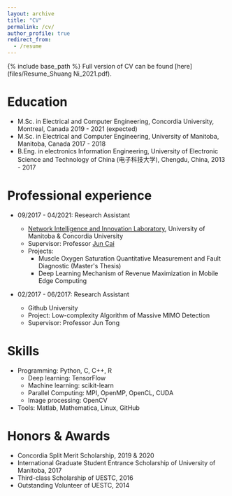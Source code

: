 ```yaml
---
layout: archive
title: "CV"
permalink: /cv/
author_profile: true
redirect_from:
  - /resume
---
```


{% include base_path %}
Full version of CV can be found [here](files/Resume_Shuang Ni_2021.pdf).

Education
======
* M.Sc. in Electrical and Computer Engineering, Concordia University, Montreal, Canada 2019 - 2021 (expected)
* M.Sc. in Electrical and Computer Engineering, University of Manitoba, Manitoba, Canada 2017 - 2018
* B.Eng. in electronics Information Engineering, University of Electronic Science and Technology of China (电子科技大学), Chengdu, China, 2013 - 2017

Professional experience
======
* 09/2017 - 04/2021: Research Assistant
  * [Network Intelligence and Innovation Laboratory](https://users.encs.concordia.ca/~juncai/), University of Manitoba & Concordia University
  * Supervisor: Professor [Jun Cai](https://www.concordia.ca/faculty/jun-cai.html)
  * Projects: 
    * Muscle Oxygen Saturation Quantitative Measurement and Fault Diagnostic (Master's Thesis)
    * Deep Learning Mechanism of Revenue Maximization in Mobile Edge Computing

* 02/2017 - 06/2017: Research Assistant
  * Github University
  * Project: Low-complexity Algorithm of Massive MIMO Detection
  * Supervisor: Professor Jun Tong
  
Skills
======
* Programming: Python, C, C++, R
  * Deep learning: TensorFlow
  * Machine learning: scikit-learn
  * Parallel Computing: MPI, OpenMP, OpenCL, CUDA
  * Image processing: OpenCV
* Tools: Matlab, Mathematica, Linux, GitHub
 
Honors & Awards
======
* Concordia Split Merit Scholarship, 2019 & 2020
* International Graduate Student Entrance Scholarship of University of Manitoba, 2017
* Third-class Scholarship of UESTC, 2016
* Outstanding Volunteer of UESTC, 2014
